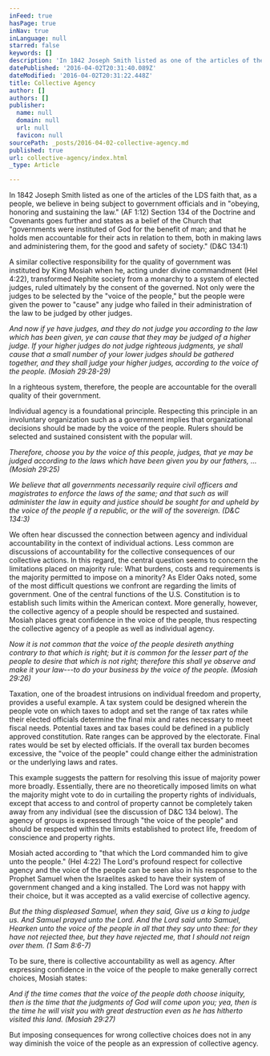 ```yaml
---
inFeed: true
hasPage: true
inNav: true
inLanguage: null
starred: false
keywords: []
description: 'In 1842 Joseph Smith listed as one of the articles of the LDS faith that, as a people, we believe in being subject to government officials and in “obeying, honoring and sustaining the law.” (AF 1:12) Section 134 of the Doctrine and Covenants goes further and states as a belief of the Church that “governments were instituted of God for the benefit of man; and that he holds men accountable for their acts in relation to them, both in making laws and administering them, for the good and safety of society.” (D&C 134:1)'
datePublished: '2016-04-02T20:31:40.089Z'
dateModified: '2016-04-02T20:31:22.448Z'
title: Collective Agency
author: []
authors: []
publisher:
  name: null
  domain: null
  url: null
  favicon: null
sourcePath: _posts/2016-04-02-collective-agency.md
published: true
url: collective-agency/index.html
_type: Article

---
```

In 1842 Joseph Smith listed as one of the articles of the LDS faith that, as a people, we believe in being subject to government officials and in "obeying, honoring and sustaining the law." (AF 1:12) Section 134 of the Doctrine and Covenants goes further and states as a belief of the Church that "governments were instituted of God for the benefit of man; and that he holds men accountable for their acts in relation to them, both in making laws and administering them, for the good and safety of society." (D&C 134:1)

A similar collective responsibility for the quality of government was instituted by King Mosiah when he, acting under divine commandment (Hel 4:22), transformed Nephite society from a monarchy to a system of elected judges, ruled ultimately by the consent of the governed. Not only were the judges to be selected by the "voice of the people," but the people were given the power to "cause" any judge who failed in their administration of the law to be judged by other judges.

_And now if ye have judges, and they do not judge you according to the law which has been given, ye can cause that they may be judged of a higher judge. If your higher judges do not judge righteous judgments, ye shall cause that a small number of your lower judges should be gathered together, and they shall judge your higher judges, according to the voice of the people. (Mosiah 29:28-29)_

In a righteous system, therefore, the people are accountable for the overall quality of their government.

Individual agency is a foundational principle. Respecting this principle in an involuntary organization such as a government implies that organizational decisions should be made by the voice of the people. Rulers should be selected and sustained consistent with the popular will.

_Therefore, choose you by the voice of this people, judges, that ye may be judged according to the laws which have been given you by our fathers, ... (Mosiah 29:25)_

_We believe that all governments necessarily require civil officers and magistrates to enforce the laws of the same; and that such as will administer the law in equity and justice should be sought for and upheld by the voice of the people if a republic, or the will of the sovereign. (D&C 134:3)_

We often hear discussed the connection between agency and individual accountability in the context of individual actions. Less common are discussions of accountability for the collective consequences of our collective actions. In this regard, the central question seems to concern the limitations placed on majority rule: What burdens, costs and requirements is the majority permitted to impose on a minority? As Elder Oaks noted, some of the most difficult questions we confront are regarding the limits of government. One of the central functions of the U.S. Constitution is to establish such limits within the American context. More generally, however, the collective agency of a people should be respected and sustained. Mosiah places great confidence in the voice of the people, thus respecting the collective agency of a people as well as individual agency.

_Now it is not common that the voice of the people desireth anything contrary to that which is right; but it is common for the lesser part of the people to desire that which is not right; therefore this shall ye observe and make it your law---to do your business by the voice of the people. (Mosiah 29:26)_

Taxation, one of the broadest intrusions on individual freedom and property, provides a useful example. A tax system could be designed wherein the people vote on which taxes to adopt and set the range of tax rates while their elected officials determine the final mix and rates necessary to meet fiscal needs. Potential taxes and tax bases could be defined in a publicly approved constitution. Rate ranges can be approved by the electorate. Final rates would be set by elected officials. If the overall tax burden becomes excessive, the "voice of the people" could change either the administration or the underlying laws and rates.

This example suggests the pattern for resolving this issue of majority power more broadly. Essentially, there are no theoretically imposed limits on what the majority might vote to do in curtailing the property rights of individuals, except that access to and control of property cannot be completely taken away from any individual (see the discussion of D&C 134 below). The agency of groups is expressed through "the voice of the people" and should be respected within the limits established to protect life, freedom of conscience and property rights.

Mosiah acted according to "that which the Lord commanded him to give unto the people." (Hel 4:22) The Lord's profound respect for collective agency and the voice of the people can be seen also in his response to the Prophet Samuel when the Israelites asked to have their system of government changed and a king installed. The Lord was not happy with their choice, but it was accepted as a valid exercise of collective agency.

_But the thing displeased Samuel, when they said, Give us a king to judge us. And Samuel prayed unto the Lord. And the Lord said unto Samuel, Hearken unto the voice of the people in all that they say unto thee: for they have not rejected thee, but they have rejected me, that I should not reign over them. (1 Sam 8:6-7)_

To be sure, there is collective accountability as well as agency. After expressing confidence in the voice of the people to make generally correct choices, Mosiah states:

_And if the time comes that the voice of the people doth choose iniquity, then is the time that the judgments of God will come upon you; yea, then is the time he will visit you with great destruction even as he has hitherto visited this land. (Mosiah 29:27)_

But imposing consequences for wrong collective choices does not in any way diminish the voice of the people as an expression of collective agency.